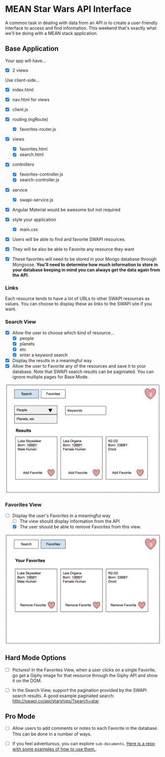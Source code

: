 # MEAN Star Wars API Interface

A common task in dealing with data from an API is to create a user-friendly interface to access and find information. This weekend that's exactly what we'll be doing with a MEAN stack application.


## Base Application

Your app will have... 
- [x] 2 views

Use client-side...
- [x] index.html
- [x] nav.html for views
- [x] client.js
- [x] routing (ngRoute)
    -[x] favorites-router.js
- [x] views
    - [x] favorites.html
    - [x] search.html
- [x] controllers
    - [x] favorites-controller.js
    - [x] search-controller.js
- [x] service
    - [x] swapi-service.js
- [x] Angular Material would be awesome but not required
- [x] style your application
    - [x] main.css
- [x] Users will be able to find and favorite SWAPI resources.
- [x] They will be also be able to Favorite any resource they want 
- [x] These favorites will need to be stored in your Mongo database through Mongoose. **You'll need to determine how much information to store in your database keeping in mind you can always get the data again from the API.**


### Links

Each resource tends to have a lot of URLs to other SWAPI resources as values. You can choose to display these as links to the SWAPI site if you want.


### Search View

- [x] Allow the user to choose which kind of resource...
    - [x] people 
    - [x] planets 
    - [x] etc 
    - [x] enter a keyword search 
- [x] Display the results in a meaningful way
- [x] Allow the user to Favorite any of the resources and save it to your database. Note that SWAPI search results can be paginiated. You can ignore multiple pages for Base Mode.

![Search View](images/search.png)


### Favorites View

- [ ] Display the user's Favorites in a meaningful way
    - [ ] The view should display information from the API
    - [x] The user should be able to remove Favorites from this view.

![Search View](images/favorites.png)


## Hard Mode Options

- [ ] Pictures! In the Favorites View, when a user clicks on a single Favorite, go get a Giphy image for that resource through the Giphy API and show it on the DOM.
- [ ] In the Search View, support the pagination provided by the SWAPI search results. A good example paginated search: http://swapi.co/api/starships/?search=star


## Pro Mode

- [ ] Allow users to add comments or notes to each Favorite in the database. This can be done in a number of ways. 

- [ ] If you feel adventurous, you can explore `sub-documents`. [Here is a repo with some examples of how to use them.](https://github.com/PrimeAcademy/mongoose-subdocs). 

